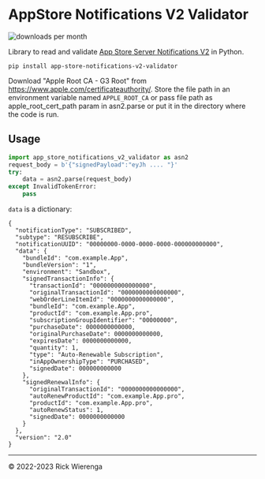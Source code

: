 # AppStore Notifications V2 Validator

![downloads per month](https://img.shields.io/pypi/dm/app-store-notifications-v2-validator.svg)

Library to read and validate [App Store Server Notifications V2](https://developer.apple.com/documentation/appstoreservernotifications/app_store_server_notifications_v2) in Python.

```
pip install app-store-notifications-v2-validator
```

Download "Apple Root CA - G3 Root" from https://www.apple.com/certificateauthority/. Store the file path in an environment variable named `APPLE_ROOT_CA` or pass file path as apple_root_cert_path param in asn2.parse or put it in the directory where the code is run.

## Usage

```py
import app_store_notifications_v2_validator as asn2
request_body = b'{"signedPayload":"eyJh .... "}'
try:
	data = asn2.parse(request_body)
except InvalidTokenError:
	pass
```

`data` is a dictionary:

```
{
  "notificationType": "SUBSCRIBED",
  "subtype": "RESUBSCRIBE",
  "notificationUUID": "00000000-0000-0000-0000-000000000000",
  "data": {
    "bundleId": "com.example.App",
    "bundleVersion": "1",
    "environment": "Sandbox",
    "signedTransactionInfo": {
      "transactionId": "0000000000000000",
      "originalTransactionId": "0000000000000000",
      "webOrderLineItemId": "0000000000000000",
      "bundleId": "com.example.App",
      "productId": "com.example.App.pro",
      "subscriptionGroupIdentifier": "00000000",
      "purchaseDate": 0000000000000,
      "originalPurchaseDate": 0000000000000,
      "expiresDate": 0000000000000,
      "quantity": 1,
      "type": "Auto-Renewable Subscription",
      "inAppOwnershipType": "PURCHASED",
      "signedDate": 000000000000
    },
    "signedRenewalInfo": {
      "originalTransactionId": "0000000000000000",
      "autoRenewProductId": "com.example.App.pro",
      "productId": "com.example.App.pro",
      "autoRenewStatus": 1,
      "signedDate": 0000000000000
    }
  },
  "version": "2.0"
}
```

---

&copy; 2022-2023 Rick Wierenga

